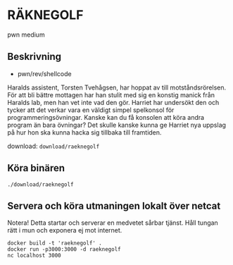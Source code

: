 # RÄKNEGOLF 
pwn
medium

## Beskrivning
* pwn/rev/shellcode

Haralds assistent, Torsten Tvehågsen, har hoppat av till motståndsrörelsen. För att bli bättre mottagen har han stulit med sig en konstig manick från Haralds lab, men han vet inte vad den gör. Harriet har undersökt den och tycker att det verkar vara en väldigt simpel spelkonsol för programmeringsövningar. Kanske kan du få konsolen att köra andra program än bara övningar? Det skulle kanske kunna ge Harriet nya uppslag på hur hon ska kunna hacka sig tillbaka till framtiden.

download: `download/raeknegolf`

## Köra binären 
`./download/raeknegolf`

## Servera och köra utmaningen lokalt över netcat
Notera! Detta startar och serverar en medvetet sårbar tjänst. Håll tungan rätt i mun och exponera ej mot internet.

```
docker build -t 'raeknegolf' .
docker run -p3000:3000 -d raeknegolf
nc localhost 3000
```
